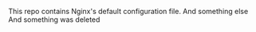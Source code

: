 This repo contains Nginx's default configuration file.
And something else
And something was deleted
